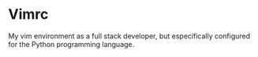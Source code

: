 # Vimrc
My vim environment as a full stack developer, but especifically configured for the Python programming language.
